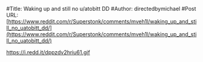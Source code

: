 #Title: Waking up and still no u/atobitt DD
#Author: directedbymichael
#Post URL: [https://www.reddit.com/r/Superstonk/comments/mveh1l/waking_up_and_still_no_uatobitt_dd/](https://www.reddit.com/r/Superstonk/comments/mveh1l/waking_up_and_still_no_uatobitt_dd/)


https://i.redd.it/dppzdv2hriu61.gif